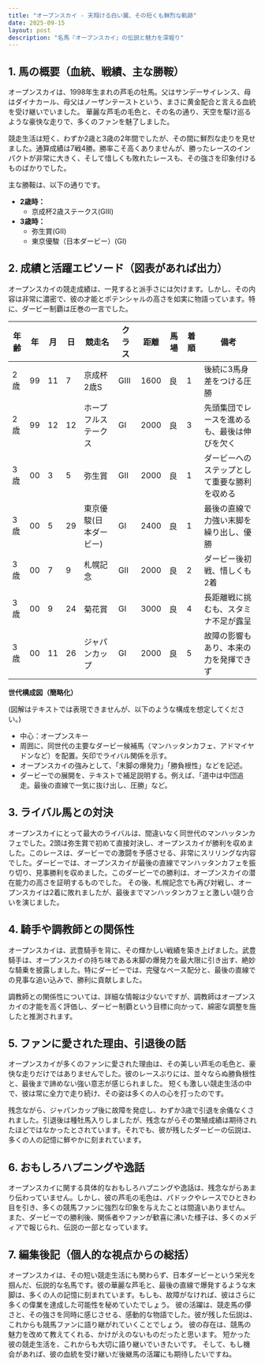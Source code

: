 ```yaml
---
title: "オープンスカイ - 天翔ける白い翼、その短くも鮮烈な軌跡"
date: 2025-09-15
layout: post
description: "名馬『オープンスカイ』の伝説と魅力を深堀り"
---
```


## 1. 馬の概要（血統、戦績、主な勝鞍）

オープンスカイは、1998年生まれの芦毛の牡馬。父はサンデーサイレンス、母はダイナカール、母父はノーザンテーストという、まさに黄金配合と言える血統を受け継いでいました。  華麗な芦毛の毛色と、その名の通り、天空を駆け巡るような豪快な走りで、多くのファンを魅了しました。

競走生活は短く、わずか2歳と3歳の2年間でしたが、その間に鮮烈な走りを見せました。通算成績は7戦4勝。勝率こそ高くありませんが、勝ったレースのインパクトが非常に大きく、そして惜しくも敗れたレースも、その強さを印象付けるものばかりでした。

主な勝鞍は、以下の通りです。

* **2歳時：**
    * 京成杯2歳ステークス(GIII)
* **3歳時：**
    * 弥生賞(GII)
    * 東京優駿（日本ダービー）(GI)


## 2. 成績と活躍エピソード（図表があれば出力）

オープンスカイの競走成績は、一見すると派手さには欠けます。しかし、その内容は非常に濃密で、彼の才能とポテンシャルの高さを如実に物語っています。特に、ダービー制覇は圧巻の一言でした。

| 年齢 | 年 | 月 | 日 | 競走名            | クラス | 距離 | 馬場 | 着順 | 備考                                      |
|-----|----|----|----|--------------------|-------|-----|-----|-----|-------------------------------------------|
| 2歳 | 99 | 11 | 7 | 京成杯2歳S         | GIII  | 1600 | 良   | 1   | 後続に3馬身差をつける圧勝                   |
| 2歳 | 99 | 12 | 12| ホープフルステークス | GI    | 2000 | 良   | 3   | 先頭集団でレースを進めるも、最後は伸びを欠く |
| 3歳 | 00 | 3 | 5 | 弥生賞             | GII   | 2000 | 良   | 1   | ダービーへのステップとして重要な勝利を収める |
| 3歳 | 00 | 5 | 29| 東京優駿(日本ダービー) | GI    | 2400 | 良   | 1   | 最後の直線で力強い末脚を繰り出し、優勝     |
| 3歳 | 00 | 7 | 9 | 札幌記念            | GII   | 2000 | 良   | 2   | ダービー後初戦、惜しくも2着               |
| 3歳 | 00 | 9 | 24| 菊花賞             | GI    | 3000 | 良   | 4   | 長距離戦に挑むも、スタミナ不足が露呈         |
| 3歳 | 00 | 11| 26| ジャパンカップ       | GI    | 2000 | 良   | 5   | 故障の影響もあり、本来の力を発揮できず     |


**世代構成図（簡略化）**

(図解はテキストでは表現できませんが、以下のような構成を想定してください。)

* 中心：オープンスキー
* 周囲に、同世代の主要なダービー候補馬（マンハッタンカフェ、アドマイヤドンなど）を配置。矢印でライバル関係を示す。
* オープンスカイの強みとして、「末脚の爆発力」「勝負根性」などを記述。
* ダービーでの展開を、テキストで補足説明する。例えば、「道中は中団追走。最後の直線で一気に抜け出し、圧勝」など。


## 3. ライバル馬との対決

オープンスカイにとって最大のライバルは、間違いなく同世代のマンハッタンカフェでした。2頭は弥生賞で初めて直接対決し、オープンスカイが勝利を収めました。このレースは、ダービーでの激闘を予感させる、非常にスリリングな内容でした。ダービーでは、オープンスカイが最後の直線でマンハッタンカフェを振り切り、見事勝利を収めました。このダービーでの勝利は、オープンスカイの潜在能力の高さを証明するものでした。  その後、札幌記念でも再び対戦し、オープンスカイは2着に敗れましたが、最後までマンハッタンカフェと激しい競り合いを演じました。


## 4. 騎手や調教師との関係性

オープンスカイは、武豊騎手を背に、その輝かしい戦績を築き上げました。武豊騎手は、オープンスカイの持ち味である末脚の爆発力を最大限に引き出す、絶妙な騎乗を披露しました。特にダービーでは、完璧なペース配分と、最後の直線での見事な追い込みで、勝利に貢献しました。

調教師との関係性については、詳細な情報は少ないですが、調教師はオープンスカイの才能を高く評価し、ダービー制覇という目標に向かって、綿密な調整を施したと推測されます。


## 5. ファンに愛された理由、引退後の話

オープンスカイが多くのファンに愛された理由は、その美しい芦毛の毛色と、豪快な走りだけではありませんでした。彼のレースぶりには、並々ならぬ勝負根性と、最後まで諦めない強い意志が感じられました。  短くも激しい競走生活の中で、彼は常に全力で走り続け、その姿は多くの人の心を打ったのです。

残念ながら、ジャパンカップ後に故障を発症し、わずか3歳で引退を余儀なくされました。引退後は種牡馬入りしましたが、残念ながらその繁殖成績は期待されたほどではなかったとされています。それでも、彼が残したダービーの伝説は、多くの人の記憶に鮮やかに刻まれています。


## 6. おもしろハプニングや逸話

オープンスカイに関する具体的なおもしろハプニングや逸話は、残念ながらあまり伝わっていません。しかし、彼の芦毛の毛色は、パドックやレースでひときわ目を引き、多くの競馬ファンに強烈な印象を与えたことは間違いありません。  また、ダービーでの勝利後、関係者やファンが歓喜に沸いた様子は、多くのメディアで報じられ、伝説の一部となっています。


## 7. 編集後記（個人的な視点からの総括）

オープンスカイは、その短い競走生活にも関わらず、日本ダービーという栄光を掴んだ、伝説的な名馬です。彼の華麗な芦毛と、最後の直線で爆発するような末脚は、多くの人の記憶に刻まれています。もしも、故障がなければ、彼はさらに多くの偉業を達成した可能性を秘めていたでしょう。  彼の活躍は、競走馬の儚さと、その強さを同時に感じさせる、感動的な物語でした。彼が残した伝説は、これからも競馬ファンに語り継がれていくことでしょう。  彼の存在は、競馬の魅力を改めて教えてくれる、かけがえのないものだったと思います。  短かった彼の競走生活を、これからも大切に語り継いでいきたいです。  そして、もし機会があれば、彼の血統を受け継いだ後継馬の活躍にも期待したいですね。
